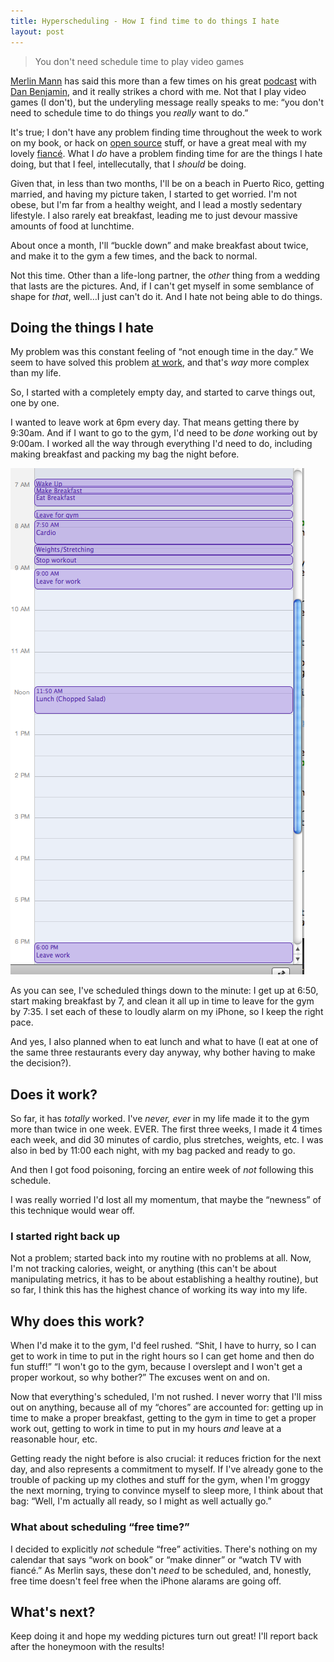 ```yaml
--- 
title: Hyperscheduling - How I find time to do things I hate
layout: post
---
```


> You don't need schedule time to play video games

[Merlin Mann][merlin] has said this more than a few times on his great [podcast][back_to_work] with [Dan Benjamin][danbenjamin], and it
really strikes a chord with me.  Not that I play video games (I don't), but the underyling message really speaks to me: “you don't need to schedule time to do
things you *really* want to do.”

<!-- more -->

It's true; I don't have any problem finding time throughout the week to work on my book, or hack on [open source][gli] stuff, or have a
great meal with my lovely [fiancé][amy].  What I *do* have a problem finding time for are the things I hate doing, but that I feel,
intellecutally, that I *should* be doing.

Given that, in less than two months, I'll be on a beach in Puerto Rico, getting married, and having my picture taken, I started to get
worried.  I'm not obese, but I'm far from a healthy weight, and I lead a mostly sedentary lifestyle.  I also rarely eat breakfast, leading
me to just devour massive amounts of food at lunchtime.

About once a month, I'll “buckle down” and make breakfast about twice, and make it to the gym a few times, and the back to normal.

Not this time.  Other than a life-long partner, the *other* thing from a wedding that lasts are the pictures.  And, if I can't get myself in
some semblance of shape for *that*, well…I just can't do it.  And I hate not being able to do things.

## Doing the things I hate

My problem was this constant feeling of “not enough time in the day.”  We seem to have solved this problem [at work][opower], and that's
*way* more complex than my life.  

So, I started with a completely empty day, and started to carve things out, one by one.  

I wanted to leave work at 6pm every day. That means
getting there by 9:30am.  And if I want to go to the gym, I'd need to be *done* working out by 9:00am.  I worked all the way through
everything I'd need to do, including making breakfast and packing my bag the night before.

!['My Hyperschedule'](/images/hyperschedule.png)

As you can see, I've scheduled things down to the minute: I get up at 6:50, start making breakfast by 7, and clean it all up in time to
leave for the gym by 7:35.  I set each of these to loudly alarm on my iPhone, so I keep the right pace.  

And yes, I also planned when to eat
lunch and what to have (I eat at one of the same three restaurants every day anyway, why bother having to make the decision?).

## Does it work?

So far, it has *totally* worked.  I've *never, ever* in my life made it to the gym more than twice in one week.  EVER.  The first three
weeks, I made it 4 times each week, and did 30 minutes of cardio, plus stretches, weights, etc.  I was also in bed by 11:00 each night, with
my bag packed and ready to go.

And then I got food poisoning, forcing an entire week of *not* following this schedule.

I was really worried I'd lost all my momentum, that maybe the
“newness” of this technique would wear off.

### I started right back up

Not a problem; started back into my routine with no problems at all.  Now, I'm not tracking calories, weight, or anything (this can't be about manipulating metrics, it has to be about establishing a healthy routine), but so far, I think this has the highest chance of working its way into my life.

## Why does this work?

When I'd make it to the gym, I'd feel rushed.  “Shit, I have to hurry, so I can get to work in time to put in the right hours so I can get
home and then do fun stuff!”  “I won't go to the gym, because I overslept and I won't get a proper workout, so why bother?”  The excuses
went on and on.

Now that everything's scheduled, I'm not rushed.  I never worry that I'll miss out on anything, because all of my “chores” are accounted
for: getting up in time to make a proper breakfast, getting to the gym in time to get a proper work out, getting to work in time to put in
my hours *and* leave at a reasonable hour, etc.

Getting ready the night before is also crucial: it reduces friction for the next day, and also represents a commitment to myself.  If I've
already gone to the trouble of packing up my clothes and stuff for the gym, when I'm groggy the next morning, trying to convince myself to
sleep more, I think about that bag: “Well, I'm actually all ready, so I might as well actually go.”

### What about scheduling “free time?”

I decided to explicitly *not* schedule “free” activities.  There's nothing on my calendar that says “work on book” or “make dinner” or
“watch TV with fiancé.”  As Merlin says, these don't *need* to be scheduled, and, honestly, free time doesn't feel free when the iPhone alarams are going off.  

## What's next?

Keep doing it and hope my wedding pictures turn out great!  I'll report back after the honeymoon with the results!

[merlin]: http://www.kungfugrippe.com/
[back_to_work]: http://5by5.tv/b2w
[danbenjamin]: http://twitter.com/danbenjamin
[gli]: http://github.com/davetron5000/gli
[amy]: http://twitter.com/amymaura
[opower]: http://www.heyitsopower.com
